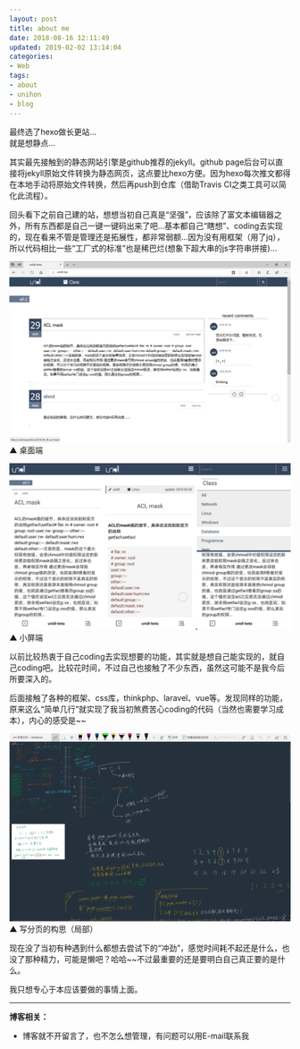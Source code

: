```yaml
---
layout: post
title: about me
date: 2018-08-16 12:11:49
updated: 2019-02-02 13:14:04
categories:
- Web
tags:
- about
- unihon
- blog
---
```


最终选了hexo做长更站...  
就是想静点...

其实最先接触到的静态网站引擎是github推荐的jekyll。github page后台可以直接将jekyll原始文件转换为静态网页，这点要比hexo方便。因为hexo每次推文都得在本地手动将原始文件转换，然后再push到仓库（借助Travis CI之类工具可以简化此流程）。
<!--more-->

回头看下之前自己建的站，想想当初自己真是“坚强”，应该除了富文本编辑器之外，所有东西都是自己一键一键码出来了吧...基本都自己“瞎想”、coding去实现的，现在看来不管是管理还是拓展性，都非常弱额...因为没有用框架（用了jq），所以代码相比一些“工厂式的标准”也是稀巴烂(想象下超大串的js字符串拼接)...

![](/2018-08/about-me/web.png)
▲ 桌面端

![](/2018-08/about-me/mweb.jpg)
▲ 小屏端
 
以前比较热衷于自己coding去实现想要的功能，其实就是想自己能实现的，就自己coding吧。比较花时间，不过自己也接触了不少东西，虽然这可能不是我今后所要深入的。

后面接触了各种的框架、css库，thinkphp、laravel、vue等。发现同样的功能，原来这么“简单几行”就实现了我当初煞费苦心coding的代码（当然也需要学习成本），内心的感受是\~\~  

![](/2018-08/about-me/page.png)
▲ 写分页的构思（局部）

现在没了当初有种遇到什么都想去尝试下的“冲劲”，感觉时间耗不起还是什么，也没了那种精力，可能是懒吧？哈哈~~不过最重要的还是要明白自己真正要的是什么。
 
我只想专心于本应该要做的事情上面。

---

**博客相关：**

* 博客就不开留言了，也不怎么想管理，有问题可以用E-mail联系我
